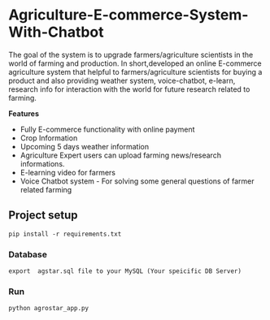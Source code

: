 # Agriculture-E-commerce-System-With-Chatbot

The goal of the system is to upgrade farmers/agriculture scientists in the world of farming and production. In short,developed an online E-commerce agriculture system that helpful to farmers/agriculture scientists for buying a product and also providing weather system, voice-chatbot, e-learn, research info for interaction with the world for future research related to farming.

**Features**
  -  Fully E-commerce functionality with online payment
  -  Crop Information
  -  Upcoming 5 days weather information
  -  Agriculture Expert users can upload farming news/research informations.
  -  E-learning video for farmers
  -  Voice Chatbot system - For solving some general questions of farmer related farming

  

## Project setup
  ```
  pip install -r requirements.txt
  ```

  ### Database
  ```
  export  agstar.sql file to your MySQL (Your speicific DB Server)
  ```
  ### Run

  ```
  python agrostar_app.py
```


